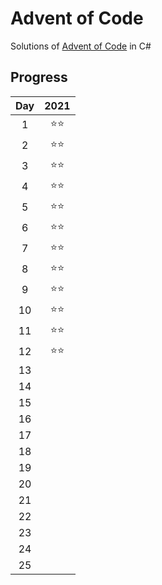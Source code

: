 # Advent of Code
Solutions of [Advent of Code](https://adventofcode.com/) in C#

## Progress
| Day | 2021 |
|:---:|:----:|
|  1  |  ⭐⭐  |
|  2  |  ⭐⭐  |
|  3  |  ⭐⭐  |
|  4  |  ⭐⭐  |
|  5  |  ⭐⭐  |
|  6  |  ⭐⭐  |
|  7  |  ⭐⭐  |
|  8  |  ⭐⭐  |
|  9  |  ⭐⭐  |
|  10 |  ⭐⭐  |
|  11 |  ⭐⭐  |
|  12 |  ⭐⭐  |
|  13 |      |
|  14 |      |
|  15 |      |
|  16 |      |
|  17 |      |
|  18 |      |
|  19 |      |
|  20 |      |
|  21 |      |
|  22 |      |
|  23 |      |
|  24 |      |
|  25 |      |
